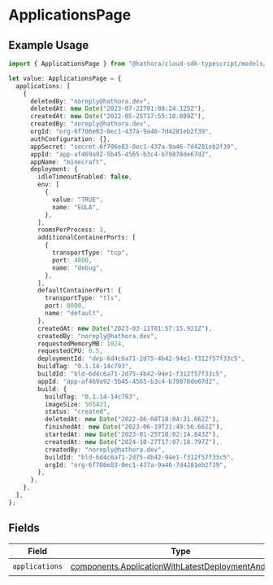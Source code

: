 # ApplicationsPage

## Example Usage

```typescript
import { ApplicationsPage } from "@hathora/cloud-sdk-typescript/models/components";

let value: ApplicationsPage = {
  applications: [
    {
      deletedBy: "noreply@hathora.dev",
      deletedAt: new Date("2023-07-22T01:08:24.125Z"),
      createdAt: new Date("2022-05-25T17:55:10.089Z"),
      createdBy: "noreply@hathora.dev",
      orgId: "org-6f706e83-0ec1-437a-9a46-7d4281eb2f39",
      authConfiguration: {},
      appSecret: "secret-6f706e83-0ec1-437a-9a46-7d4281eb2f39",
      appId: "app-af469a92-5b45-4565-b3c4-b79878de67d2",
      appName: "minecraft",
      deployment: {
        idleTimeoutEnabled: false,
        env: [
          {
            value: "TRUE",
            name: "EULA",
          },
        ],
        roomsPerProcess: 3,
        additionalContainerPorts: [
          {
            transportType: "tcp",
            port: 4000,
            name: "debug",
          },
        ],
        defaultContainerPort: {
          transportType: "tls",
          port: 8000,
          name: "default",
        },
        createdAt: new Date("2023-03-11T01:57:15.921Z"),
        createdBy: "noreply@hathora.dev",
        requestedMemoryMB: 1024,
        requestedCPU: 0.5,
        deploymentId: "dep-6d4c6a71-2d75-4b42-94e1-f312f57f33c5",
        buildTag: "0.1.14-14c793",
        buildId: "bld-6d4c6a71-2d75-4b42-94e1-f312f57f33c5",
        appId: "app-af469a92-5b45-4565-b3c4-b79878de67d2",
        build: {
          buildTag: "0.1.14-14c793",
          imageSize: 565421,
          status: "created",
          deletedAt: new Date("2022-06-08T18:04:31.662Z"),
          finishedAt: new Date("2023-06-19T21:49:56.662Z"),
          startedAt: new Date("2023-01-25T18:02:14.843Z"),
          createdAt: new Date("2024-10-27T17:07:18.797Z"),
          createdBy: "noreply@hathora.dev",
          buildId: "bld-6d4c6a71-2d75-4b42-94e1-f312f57f33c5",
          orgId: "org-6f706e83-0ec1-437a-9a46-7d4281eb2f39",
        },
      },
    },
  ],
};
```

## Fields

| Field                                                                                                                      | Type                                                                                                                       | Required                                                                                                                   | Description                                                                                                                |
| -------------------------------------------------------------------------------------------------------------------------- | -------------------------------------------------------------------------------------------------------------------------- | -------------------------------------------------------------------------------------------------------------------------- | -------------------------------------------------------------------------------------------------------------------------- |
| `applications`                                                                                                             | [components.ApplicationWithLatestDeploymentAndBuild](../../models/components/applicationwithlatestdeploymentandbuild.md)[] | :heavy_check_mark:                                                                                                         | N/A                                                                                                                        |